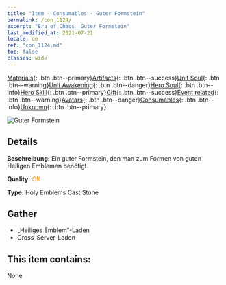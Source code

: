 ```yaml
---
title: "Item - Consumables - Guter Formstein"
permalink: /con_1124/
excerpt: "Era of Chaos  Guter Formstein"
last_modified_at: 2021-07-21
locale: de
ref: "con_1124.md"
toc: false
classes: wide
---
```

 [Materials](/ItemsDE/){: .btn .btn--primary}[Artifacts](/ItemsDE/Artifacts/){: .btn .btn--success}[Unit Soul](/ItemsDE/UnitSoul/){: .btn .btn--warning}[Unit Awakening](/ItemsDE/UnitAwakening/){: .btn .btn--danger}[Hero Soul](/ItemsDE/HeroSoul/){: .btn .btn--info}[Hero Skill](/ItemsDE/HeroSkill/){: .btn .btn--primary}[Gift](/ItemsDE/Gift/){: .btn .btn--success}[Event related](/ItemsDE/Events/){: .btn .btn--warning}[Avatars](/ItemsDE/Avatars/){: .btn .btn--danger}[Consumables](/ItemsDE/Consumables/){: .btn .btn--info}[Unknown](/ItemsDE/Unknown/){: .btn .btn--primary}

 ![Guter Formstein](/images/t/i_8002.png)

## Details
 **Beschreibung:** Ein guter Formstein, den man zum Formen von guten Heiligen Emblemen benötigt.

 **Quality:** <span style="color: #FF8C00">OK</span>

 **Type:** Holy Emblems Cast Stone

## Gather

*    „Heiliges Emblem“-Laden 
*    Cross-Server-Laden 

## This item contains:

  None

